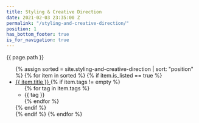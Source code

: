 ```yaml
---
title: Styling & Creative Direction
date: 2021-02-03 23:35:00 Z
permalink: "/styling-and-creative-direction/"
position: 1
has_bottom_footer: true
is_for_navigation: true
---
```


{{ page.path }}
<!-- {% include page_header.html %} -->
<ul class="content_container-list_page_wrapper">
	{% assign sorted = site.styling-and-creative-direction | sort: "position" %} <!-- must filter nested pages somehow -->
	{% for item in sorted %}
		{% if item.is_listed == true %}
			<li class="list_page_wrapper-list_page_item">
				<a class="--anchor_styling --standard_text_styling --text_styling_3" href="{{ item.url }}">
					{{ item.title }}
				</a>
				{% if item.tags != empty %}
					<ul class="list_page_item-list_page_item_tag_list">
						{% for tag in item.tags %}
							<li class="list_page_item_tag_list-list_page_item_tag">
								{{ tag }}
							</li>
						{% endfor %}
					</ul>
				{% endif %}
			</li>
		{% endif %}
	{% endfor %}
</ul>
